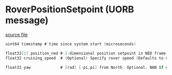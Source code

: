 # RoverPositionSetpoint (UORB message)



[source file](https://github.com/PX4/PX4-Autopilot/blob/main/msg/RoverPositionSetpoint.msg)

```c
uint64 timestamp # time since system start (microseconds)

float32[2] position_ned # 2-dimensional position setpoint in NED frame [m]
float32 cruising_speed  # (Optional) Specify rover speed (Defaults to maximum speed)

float32 yaw             # [rad] [-pi,pi] from North. Optional, NAN if not set. Mecanum only.

```
